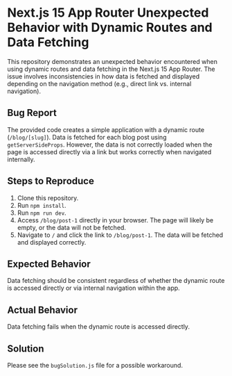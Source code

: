 # Next.js 15 App Router Unexpected Behavior with Dynamic Routes and Data Fetching

This repository demonstrates an unexpected behavior encountered when using dynamic routes and data fetching in the Next.js 15 App Router.  The issue involves inconsistencies in how data is fetched and displayed depending on the navigation method (e.g., direct link vs. internal navigation).

## Bug Report

The provided code creates a simple application with a dynamic route (`/blog/[slug]`).  Data is fetched for each blog post using `getServerSideProps`.  However, the data is not correctly loaded when the page is accessed directly via a link but works correctly when navigated internally.

## Steps to Reproduce

1. Clone this repository.
2. Run `npm install`.
3. Run `npm run dev`.
4. Access `/blog/post-1` directly in your browser. The page will likely be empty, or the data will not be fetched.
5. Navigate to `/` and click the link to `/blog/post-1`. The data will be fetched and displayed correctly.

## Expected Behavior

Data fetching should be consistent regardless of whether the dynamic route is accessed directly or via internal navigation within the app.

## Actual Behavior

Data fetching fails when the dynamic route is accessed directly.

## Solution

Please see the `bugSolution.js` file for a possible workaround.